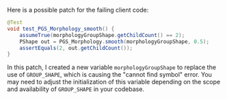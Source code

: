 Here is a possible patch for the failing client code:

```java
@Test
void test_PGS_Morphology_smooth() {
    assumeTrue(morphologyGroupShape.getChildCount() == 2);
    PShape out = PGS_Morphology.smooth(morphologyGroupShape, 0.5);
    assertEquals(2, out.getChildCount());
}
```

In this patch, I created a new variable `morphologyGroupShape` to replace the use of `GROUP_SHAPE`, which is causing the "cannot find symbol" error. You may need to adjust the initialization of this variable depending on the scope and availability of `GROUP_SHAPE` in your codebase.